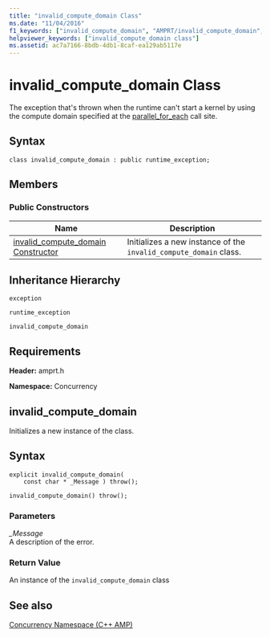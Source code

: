 ```yaml
---
title: "invalid_compute_domain Class"
ms.date: "11/04/2016"
f1_keywords: ["invalid_compute_domain", "AMPRT/invalid_compute_domain", "AMPRT/Concurrency::invalid_compute_domain::invalid_compute_domain"]
helpviewer_keywords: ["invalid_compute_domain class"]
ms.assetid: ac7a7166-8bdb-4db1-8caf-ea129ab5117e
---
```

# invalid_compute_domain Class

The exception that's thrown when the runtime can't start a kernel by using the compute domain specified at the [parallel_for_each](concurrency-namespace-functions-amp.md#parallel_for_each) call site.

## Syntax

```
class invalid_compute_domain : public runtime_exception;
```

## Members

### Public Constructors

|Name|Description|
|----------|-----------------|
|[invalid_compute_domain Constructor](#ctor)|Initializes a new instance of the `invalid_compute_domain` class.|

## Inheritance Hierarchy

`exception`

`runtime_exception`

`invalid_compute_domain`

## Requirements

**Header:** amprt.h

**Namespace:** Concurrency

## <a name="ctor"></a> invalid_compute_domain

Initializes a new instance of the class.

## Syntax

```
explicit invalid_compute_domain(
    const char * _Message ) throw();

invalid_compute_domain() throw();
```

### Parameters

*_Message*<br/>
A description of the error.

### Return Value

An instance of the `invalid_compute_domain` class

## See also

[Concurrency Namespace (C++ AMP)](concurrency-namespace-cpp-amp.md)
